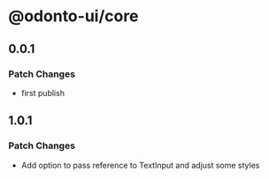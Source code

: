 # @odonto-ui/core

## 0.0.1

### Patch Changes

- first publish

## 1.0.1

### Patch Changes

- Add option to pass reference to TextInput and adjust some styles
